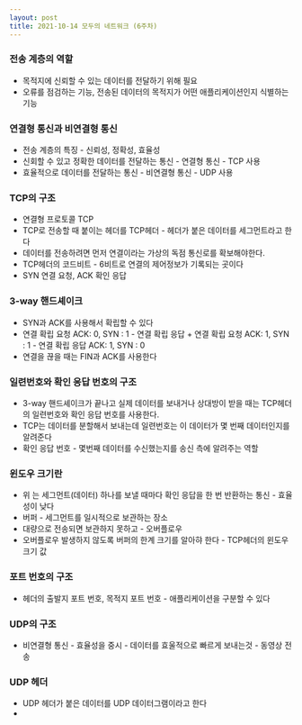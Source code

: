 ```yaml
---
layout: post
title: 2021-10-14 모두의 네트워크 (6주차)
---
```




### 전송 계층의 역할

- 목적지에 신뢰할 수 있는 데이터를 전달하기 위해 필요
- 오류를 점검하는 기능, 전송된 데이터의 목적지가 어떤 애플리케이션인지 식별하는 기능

### 연결형 통신과 비연결형 통신

- 전송 계층의 특징 - 신뢰성, 정확성, 효율성
- 신회할 수 있고 정확한 데이터를 전달하는 통신 - 연결형 통신 - TCP 사용
- 효율적으로 데이터를 전달하는 통신 - 비연결형 통신 - UDP 사용

### TCP의 구조

- 연결형 프로토콜 TCP
- TCP로 전송할 때 붙이는 헤더를 TCP헤더 - 헤더가 붙은 데이터를 세그먼트라고 한다
- 데이터를 전송하려면 먼저 연결이라는 가상의 독점 통신로를 확보해야한다.
- TCP헤더의 코드비트 - 6비트로 연결의 제어정보가 기록되는 곳이다
- SYN 연결 요청, ACK 확인 응답

### 3-way 핸드셰이크

- SYN과 ACK를 사용해서 확립할 수 있다
- 연결 확립 요청 ACK: 0, SYN : 1 - 연결 확립 응답 + 연결 확립 요청 ACK: 1, SYN : 1 - 연결 확립 응답 ACK: 1, SYN : 0
- 연결을 끊을 때는 FIN과 ACK를 사용한다

### 일련번호와 확인 응답 번호의 구조

- 3-way 핸드셰이크가 끝나고 실제 데이터를 보내거나 상대방이 받을 때는 TCP헤더의 일련번호와 확인 응답 번호를 사용한다.
- TCP는 데이터를 분할해서 보내는데 일련번호는 이 데이터가 몇 번째 데이터인지를 알려준다
- 확인 응답 번호 - 몇번째 데이터를 수신했는지를 송신 측에 알려주는 역할

### 윈도우 크기란

- 위 는 세그먼트(데이터) 하나를 보낼 때마다 확인 응답을 한 번 반환하는 통신 - 효율성이 낮다
- 버퍼 - 세그먼트를 일시적으로 보관하는 장소
- 대량으로 전송되면 보관하지 못하고 - 오버플로우
- 오버플로우 발생하지 않도록 버퍼의 한계 크기를 알아햐 한다 - TCP헤더의 윈도우 크기 값

### 포트 번호의 구조

- 헤더의 출발지 포트 번호, 목적지 포트 번호 - 애플리케이션을 구분할 수 있다

### UDP의 구조

- 비연결형 통신 - 효율성을 중시 - 데이터를 효울적으로 빠르게 보내는것 - 동영상 전송

### UDP 헤더

- UDP 헤더가 붙은 데이터를 UDP 데이터그램이라고 한다
-